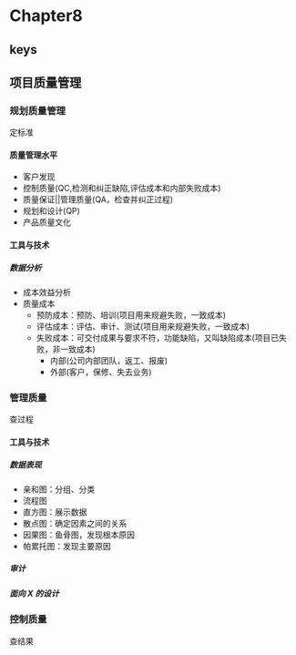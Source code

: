 <!--
 * @Author: your name
 * @Date: 2020-09-22 09:19:41
 * @LastEditTime: 2020-10-15 11:27:13
 * @LastEditors: Please set LastEditors
 * @Description: In User Settings Edit
 * @FilePath: \PMP\知识点\Chapter6\index.md
-->

# Chapter8

## keys

## 项目质量管理

### 规划质量管理

定标准

#### 质量管理水平

- 客户发现
- 控制质量(QC,检测和纠正缺陷,评估成本和内部失败成本)
- 质量保证||管理质量(QA，检查并纠正过程)
- 规划和设计(QP)
- 产品质量文化

#### 工具与技术

##### 数据分析

- 成本效益分析
- 质量成本
  - 预防成本：预防、培训(项目用来规避失败，一致成本)
  - 评估成本：评估、审计、测试(项目用来规避失败，一致成本)
  - 失败成本：可交付成果与要求不符，功能缺陷，又叫缺陷成本(项目已失败，非一致成本)
    - 内部(公司内部团队，返工、报废)
    - 外部(客户，保修、失去业务)

### 管理质量

查过程

#### 工具与技术

##### 数据表现

- 亲和图：分组、分类
- 流程图
- 直方图：展示数据
- 散点图：确定因素之间的关系
- 因果图：鱼骨图，发现根本原因
- 帕累托图：发现主要原因

##### 审计

##### 面向 X 的设计

### 控制质量

查结果
